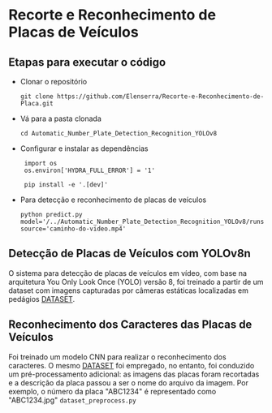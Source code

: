 #  Recorte e Reconhecimento de Placas de Veículos

## Etapas para executar o código

- Clonar o repositório
     
      git clone https://github.com/Elenserra/Recorte-e-Reconhecimento-de-Placa.git
  
- Vá para a pasta clonada
  
      cd Automatic_Number_Plate_Detection_Recognition_YOLOv8

- Configurar e instalar as dependências

       import os
       os.environ['HYDRA_FULL_ERROR'] = '1'
  
       pip install -e '.[dev]'

- Para detecção e reconhecimento de placas de veículos

      python predict.py model='/../Automatic_Number_Plate_Detection_Recognition_YOLOv8/runs/detect/train/weights/best.pt' source='caminho-do-video.mp4'


## Detecção de Placas de Veículos com YOLOv8n

O sistema para detecção de placas de veículos em vídeo, com base na arquitetura You Only Look Once (YOLO) versão 8, foi treinado a partir de um dataset com imagens capturadas por câmeras estáticas localizadas em pedágios [DATASET](https://github.com/raysonlaroca/rodosol-alpr-dataset.git).


## Reconhecimento dos Caracteres das Placas de Veículos

Foi treinado um modelo CNN para realizar o reconhecimento dos caracteres. O mesmo [DATASET](https://github.com/raysonlaroca/rodosol-alpr-dataset.git) foi empregado,  no entanto, foi conduzido um pré-processamento adicional: as imagens das placas foram recortadas e a descrição da placa passou a ser o nome do arquivo da imagem. Por exemplo, o número da placa "ABC1234" é representado como "ABC1234.jpg" `dataset_preprocess.py`

